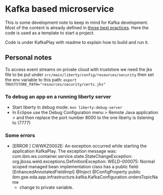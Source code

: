 # Kafka based microservice

This is some development note to keep in mind for Kafka development. Most of the content is already defined in [those best practices](https://ibm-cloud-architecture.github.io/refarch-eda/kafka/readme/). Here the code is used as a template to start a project.

Code is under KafkaPlay with readme to explain how to build and run it.

## Personal notes

To access event streams on private cloud with truststore we need the jks file to be put under `src/main/liberty/config/resources/security` then set the env variable to this path: `export TRUSTSTORE_PATH="resources/security/certs.jks"`

### To debug an app on a running liberty server 

* Start liberty in debug mode: `mvn liberty:debug-server`
* In Eclipse use the Debug Configuration menu > Remote Java application > and then replace the port number 8000 to the one liberty is listening to (7777)

### Some errors

* [ERROR   ] CWWKZ0002E: An exception occurred while starting the application KafkaPlay. The exception message was: com.ibm.ws.container.service.state.StateChangeException: org.jboss.weld.exceptions.DefinitionException: WELD-000075: Normal scoped managed bean implementation class has a public field:  [EnhancedAnnotatedFieldImpl] @Inject @ConfigProperty public ibm.gse.eda.app.infrastructure.kafka.KafkaConfiguration.ordersTopicName
    * change to private variable.